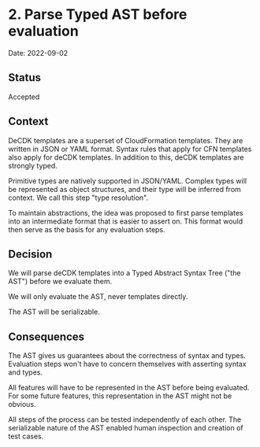 # 2. Parse Typed AST before evaluation

Date: 2022-09-02

## Status

Accepted

## Context

DeCDK templates are a superset of CloudFormation templates. They are written in
JSON or YAML format. Syntax rules that apply for CFN templates also apply for
deCDK templates. In addition to this, deCDK templates are strongly typed.

Primitive types are natively supported in JSON/YAML. Complex types will be
represented as object structures, and their type will be inferred from context.
We call this step "type resolution".

To maintain abstractions, the idea was proposed to first parse templates into an
intermediate format that is easier to assert on. This format would then serve as
the basis for any evaluation steps.

## Decision

We will parse deCDK templates into a Typed Abstract Syntax Tree ("the AST")
before we evaluate them.

We will only evaluate the AST, never templates directly.

The AST will be serializable.

## Consequences

The AST gives us guarantees about the correctness of syntax and types.
Evaluation steps won't have to concern themselves with asserting syntax and
types.

All features will have to be represented in the AST before being evaluated. For
some future features, this representation in the AST might not be obvious.

All steps of the process can be tested independently of each other. The
serializable nature of the AST enabled human inspection and creation of test
cases.
